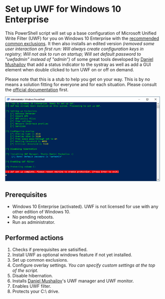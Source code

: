 # Set up UWF for Windows 10 Enterprise

This PowerShell script will set up a base configuration of Microsoft Unified Write Filter (UWF) for you on Windows 10 Enterprise with the [recommended common exclusions](https://docs.microsoft.com/en-us/windows-hardware/customize/enterprise/uwfexclusions). It then also installs an edited version *(removed some user interaction on first run: Will always create configuration keys in registry; Will not ask to run on startup; Will set default password to "uwfadmin" instead of "admin")* of some great tools developed by [Daniel Mushailov](https://github.com/dmushail) that add a status indicator to the systray as well as add a GUI element when double clicked to turn UWF on or off on demand.

Please note that this is a stub to help you get on your way. This is by no means a solution fitting for everyone and for each situation. Please consult the [official documentation](https://docs.microsoft.com/en-us/windows-hardware/customize/enterprise/unified-write-filter) first.

![Screenshot](https://github.com/PylsaPylsa/Powershell/raw/master/Enable%20UWF/Screenshot.png)

## Prerequisites

* Windows 10 Enterprise (activated). UWF is not licensed for use with any other edition of Windows 10.
* No pending reboots.
* Run as administrator.

## Performed actions

1. Checks if prerequisites are satisified.
2. Install UWF as optional windows feature if not yet installed.
3. Set up common exclusions.
4. Configure overlay settings. *You can specify custom settings at the top of the script.*
5. Disable hibernation.
6. Installs [Daniel Mushailov](https://github.com/dmushail)'s UWF manager and UWF monitor.
7. Enables UWF filter.
8. Protects your C:\ drive.